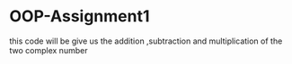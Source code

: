 # OOP-Assignment1
this code will be  give us the addition ,subtraction and multiplication of the two complex number 
